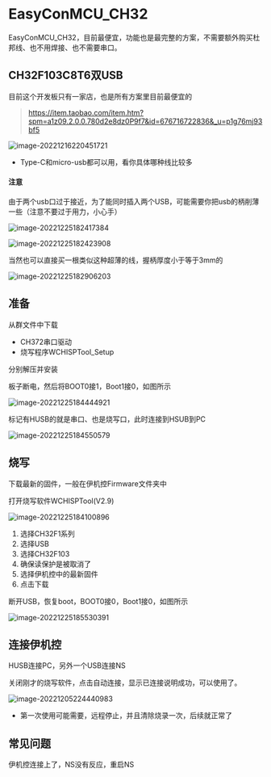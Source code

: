# EasyConMCU_CH32

EasyConMCU_CH32，目前最便宜，功能也是最完整的方案，不需要额外购买杜邦线、也不用焊接、也不需要串口。



## CH32F103C8T6双USB

目前这个开发板只有一家店，也是所有方案里目前最便宜的

> https://item.taobao.com/item.htm?spm=a1z09.2.0.0.780d2e8dz0P9f7&id=676716722836&_u=p1g76mj93bf5



![image-20221216220451721](http://img.elmagnifico.tech:9514/static/upload/elmagnifico/202212162204792.png)

- Type-C和micro-usb都可以用，看你具体哪种线比较多



#### 注意

由于两个usb口过于接近，为了能同时插入两个USB，可能需要你把usb的柄削薄一些（注意不要过于用力，小心手）

![image-20221225182417384](http://img.elmagnifico.tech:9514/static/upload/elmagnifico/202212251824558.png)

![image-20221225182423908](http://img.elmagnifico.tech:9514/static/upload/elmagnifico/202212251824005.png)

当然也可以直接买一根类似这种超薄的线，握柄厚度小于等于3mm的

![image-20221225182906203](http://img.elmagnifico.tech:9514/static/upload/elmagnifico/202212251829244.png)



## 准备

从群文件中下载

- CH372串口驱动
- 烧写程序WCHISPTool_Setup

分别解压并安装

板子断电，然后将BOOT0接1，Boot1接0，如图所示

![image-20221225184444921](http://img.elmagnifico.tech:9514/static/upload/elmagnifico/202212251844048.png)

标记有HUSB的就是串口、也是烧写口，此时连接到HSUB到PC

![image-20221225184550579](http://img.elmagnifico.tech:9514/static/upload/elmagnifico/202212251845628.png)



## 烧写

下载最新的固件，一般在伊机控Firmware文件夹中

打开烧写软件WCHISPTool(V2.9)

![image-20221225184100896](http://img.elmagnifico.tech:9514/static/upload/elmagnifico/202212251841941.png)

1. 选择CH32F1系列
2. 选择USB
3. 选择CH32F103
4. 确保读保护是被取消了
5. 选择伊机控中的最新固件
6. 点击下载



断开USB，恢复boot，BOOT0接0，Boot1接0，如图所示

![image-20221225185530391](http://img.elmagnifico.tech:9514/static/upload/elmagnifico/202212251855488.png)



## 连接伊机控

HUSB连接PC，另外一个USB连接NS

关闭刚才的烧写软件，点击自动连接，显示已连接说明成功，可以使用了。

![image-20221205224440983](http://img.elmagnifico.tech:9514/static/upload/elmagnifico/202212052244036.png)

- 第一次使用可能需要，远程停止，并且清除烧录一次，后续就正常了



## 常见问题

伊机控连接上了，NS没有反应，重启NS
